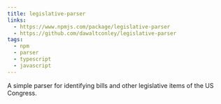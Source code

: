 ```yaml
---
title: legislative-parser
links:
  - https://www.npmjs.com/package/legislative-parser
  - https://github.com/dawaltconley/legislative-parser
tags:
  - npm
  - parser
  - typescript
  - javascript
---
```


A simple parser for identifying bills and other legislative items of the US
Congress.
